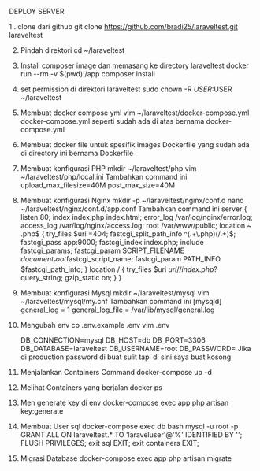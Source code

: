 DEPLOY SERVER

1 . clone dari github
git clone https://github.com/bradi25/laraveltest.git laraveltest

2. Pindah direktori
   cd ~/laraveltest

3. Install composer image dan memasang ke directory laraveltest
   docker run --rm -v $(pwd):/app composer install

4. set permission di direktori laraveltest
   sudo chown -R $USER:$USER ~/laraveltest

5. Membuat docker compose yml
   vim ~/laraveltest/docker-compose.yml
   docker-compose.yml seperti sudah ada di atas bernama docker-compose.yml

6. Membuat docker file untuk spesifik images
   Dockerfile yang sudah ada di directory ini bernama Dockerfile

7. Membuat konfigurasi PHP
   mkdir ~/laraveltest/php
   vim ~/laraveltest/php/local.ini
   Tambahkan command ini
   upload_max_filesize=40M
   post_max_size=40M

8. Membuat konfigurasi Nginx
   mkdir -p ~/laraveltest/nginx/conf.d
   nano ~/laraveltest/nginx/conf.d/app.conf
   Tambahkan command ini
   server {
   listen 80;
   index index.php index.html;
   error_log /var/log/nginx/error.log;
   access_log /var/log/nginx/access.log;
   root /var/www/public;
   location ~ \.php$ {
   try_files $uri =404;
        fastcgi_split_path_info ^(.+\.php)(/.+)$;
   fastcgi_pass app:9000;
   fastcgi_index index.php;
   include fastcgi_params;
   fastcgi_param SCRIPT_FILENAME $document_root$fastcgi_script_name;
   fastcgi_param PATH_INFO $fastcgi_path_info;
    }
    location / {
        try_files $uri $uri/ /index.php?$query_string;
   gzip_static on;
   }
   }

9. Membuat konfigurasi Mysql
   mkdir ~/laraveltest/mysql
   vim ~/laraveltest/mysql/my.cnf
   Tambahkan command ini
   [mysqld]
   general_log = 1
   general_log_file = /var/lib/mysql/general.log

10. Mengubah env
    cp .env.example .env
    vim .env

    DB_CONNECTION=mysql
    DB_HOST=db
    DB_PORT=3306
    DB_DATABASE=laraveltest
    DB_USERNAME=root
    DB_PASSWORD=
    Jika di production password di buat sulit tapi di sini saya buat kosong

11. Menjalankan Containers
    Command
    docker-compose up -d

12. Melihat Containers yang berjalan
    docker ps

13. Men generate key di env
    docker-compose exec app php artisan key:generate

14. Membuat User sql
    docker-compose exec db bash
    mysql -u root -p
    GRANT ALL ON laraveltest.\* TO 'laraveluser'@'%' IDENTIFIED BY '';
    FLUSH PRIVILEGES;
    exit sql
    EXIT;
    exit containers
    EXIT;

15. Migrasi Database
    docker-compose exec app php artisan migrate
